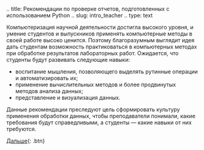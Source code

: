 .. title: Рекомендации по проверке отчетов, подготовленных с использованием Python
.. slug: intro_teacher
.. type: text

Компьютеризация научной деятельности достигла высокого уровня, и умение студентов и выпускников применять компьютерные методы в своей работе высоко ценится. Поэтому благоразумным выглядит идея дать студентам возможность практиковаться в компьютерных методах при обработке результатов лабораторных работ. Ожидается, что студенты будут развивать следующие навыки:

* воспитание мышления, позволяющего выделять рутинные операции и автоматизировать их;
* применение вычислительных методов и более продвинутых методов анализа данных;
* представление и визуализация данных.

Данные рекомендации преследуют цель сформировать культуру применения обработки данных, чтобы преподаватели понимали, какие требования будут справедливыми, а студенты &mdash; какие навыки от них требуются.

[Дальше](link://slug/general_teacher){: .btn}
